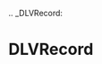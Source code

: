 [//]: # (THE CONTENT BELOW IS GENERATED. DO NOT EDIT.)
.. _DLVRecord:

# DLVRecord
[//]: # (ADD YOUR NOTES BELOW. THESE WILL BE PICKED EVERY TIME THE DOCS ARE REGENERATED. //end)
